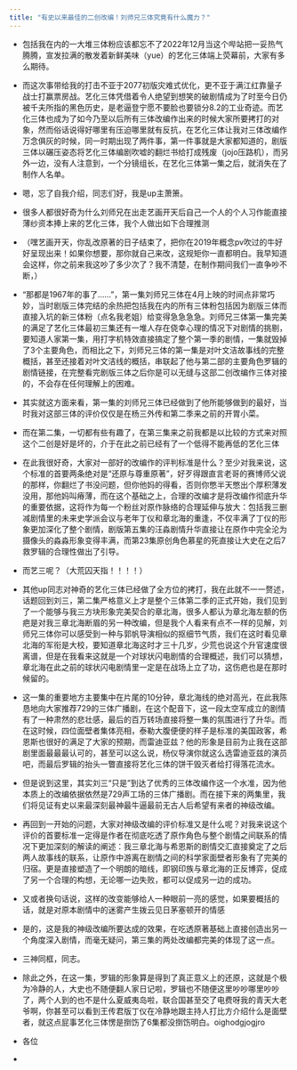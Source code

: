 ```yaml
---
title: "有史以来最佳的二创改编！刘师兄三体究竟有什么魔力？"
---
```

- 包括我在内的一大堆三体粉应该都忘不了2022年12月当这个哔站把一妥热气腾腾，宣发拉满的散发着新鲜美味（yue）的艺化三体端上荧幕前，大家有多么期待。
- 而这次事带给我的打击不亚于2077初版灾难式优化，更不亚于满江红靠量子战士打赢票房战。艺化三体凭借着令人绝望到想笑的破剧情成为了时至今日仍被千夫所指的黑色历史，是老逼登宁愿不要脸也要锁分8.2的工业奇迹。而艺化三体也成为了如今乃至以后所有三体改编作出来的时候大家所要拷打的对象，然而俗话说得好哪里有压迫哪里就有反抗，在艺化三体让我对三体改编作万念俱灰的时候，同一时期出现了两件事，第一件事就是大家都知道的，剧版三体以碾压姿态将艺化三体编剧吹嘘的翻烂书给打成残废（jojo压路机），而另外一边，没有人注意到，一个分镜组长，在艺化三体第一集之后，就消失在了制作人名单。
- 嗯，忘了自我介绍，同志们好，我是up主萧箫。
- 很多人都很好奇为什么刘师兄在出走艺画开天后自己一个人的个人习作能直接薄纱资本捧上来的艺化三体，我个人做出如下合理推测
- （嘿艺画开天，你乱改原著的日子结束了，把你在2019年概念pv吹过的牛好好呈现出来！如果你想要，那你就自己来改，这规矩你一直都明白。我早知道会这样，你之前来我这吵了多少次了？我不清楚，在制作期间我们一直争吵不断，）
- “那都是1967年的事了……”，第一集刘师兄三体在4月上映的时间点非常巧妙，当时剧版三体完结的余热把包括我在内的所有三体粉包括因为剧版三体而直接入坑的新三体粉（点名我老姐）给变得急急急急。刘师兄三体第一集完美的满足了艺化三体最初三集还有一堆人存在侥幸心理的情况下对剧情的挑剔，要知道人家第一集，用打字机特效直接搞定了整个第一季的剧情，一集就毁掉了3个主要角色，而相比之下，刘师兄三体的第一集是对叶文洁故事线的完整概括，甚至还接着对叶文洁线的概括，串联起了他与第二部的主要角色罗辑的剧情链接，在完整看完剧版三体之后你是可以无缝与这部二创改编作三体对接的，不会存在任何理解上的困难。
- 其实就这方面来看，第一集的刘师兄三体已经做到了他所能够做到的最好，当时我对这部三体的评价仅仅是在杨三外传和第二季来之前的开胃小菜。
- 而在第二集，一切都有些有趣了，在第三集来之前我都是以比较的方式来对照这个二创是好是坏的，介于在此之前已经有了一个低得不能再低的艺化三体

- 在此我很好奇，大家对一部好的改编作的评判标准是什么？至少对我来说，这个标准的首要两条绝对是“还原与尊重原著”，好歹得跟直言老哥的赛博师父说的那样，你翻烂了书没问题，但你他妈的得看，否则你憋半天憋出个厚积薄发没用，那他妈叫瘠薄，而在这个基础之上，合理的改编才是将改编作彻底升华的重要依据，这将作为每一个粉丝对原作脉络的合理延伸与放大：包括我三删减剧情里的未来史学派会议与老年丁仪和章北海的重逢，不仅丰满了丁仪的形象更加深化了整个剧情，剧版第五集的汪淼剧情升华直接让在原作中完全沦为摄像头的淼淼形象变得丰满，而第23集原创角色慕星的死直接让大史在之后7救罗辑的合理性做出了引导。
- 而艺三呢？（大荒囚天指！！！！）
- 其他up同志对神奇的艺化三体已经做了全方位的拷打，我在此就不一一赘述，话题回到刘三，第二集严格意义上才是整个三体第二季的正式开始，我们见到了一个能够与我三方块形象完美契合的章北海，很多人都认为章北海左额的伤疤是对我三章北海断眉的另一种改编，但是我个人看来有点不一样的见解，刘师兄三体你可以感受到一种与郭帆导演相似的抠细节气质，我们在这时看见章北海的军衔是大校，要知道章北海这时才三十几岁，少荒也说这个升官速度很离谱，但是在我看来这就是一个对球状闪电剧情的合理概述，我们可以猜想，章北海在此之前的球状闪电剧情里一定是在战场上立了功，这伤疤也是在那时候留的。
- 这一集的重要地方主要集中在片尾的10分钟，章北海线的绝对高光，在此我陈恳地向大家推荐729的三体广播剧，在这个配音下，这一段太空军成立的剧情有了一种肃然的悲壮感，最后的百万转场直接将整一集的氛围进行了升华。而在这时候，四位面壁者集体亮相，泰勒大腹便便的样子是标准的美国政客，希恩斯也很好的满足了大家的预期，而雷迪亚兹？他的形象是目前为止我在这部剧里面最最最认可的，甚至可以这么说，杨仪导演你就这么选雷迪亚兹的演员吧，而最后罗辑的抬头一瞥直接将艺化三体的饼干毁灭者给打得落花流水。
- 但是说到这里，其实刘三“只是”到达了优秀的三体改编作这一个水准，因为他本质上的改编依据依然是729声工场的三体广播剧。而在接下来的两集里，我们将见证有史以来最深刻最神最牛逼最前无古人后希望有来者的神级改编。
- 再回到一开始的问题，大家对神级改编的评价标准又是什么呢？对我来说这个评价的首要标准一定得是作者在彻底吃透了原作角色与整个剧情之间联系的情况下更加深刻的解读的阐述：我三章北海与希恩斯的剧情交汇直接奠定了之后两人故事线的联系，让原作中游离在剧情之间的科学家面壁者形象有了完美的归宿。更是直接塑造了一个明朗的暗线，即钢印族与章北海的正反博弈，促成了另一个合理的构想，无论哪一边失败，都可以促成另一边的成功。
- 又或者换句话说，这样的改变能够给人一种眼前一亮的感觉，如果要概括的话，就是对原本剧情中的迷雾产生拨云见日茅塞顿开的情感
- 是的，这是我的神级改编所要达成的效果，在吃透原著基础上直接创造出另一个角度深入剧情，而毫无疑问，第三集的两处改编都完美的体现了这一点。
- 三神同框，同志。
- 除此之外，在这一集，罗辑的形象算是得到了真正意义上的还原，这就是个极为冷静的人，大史也不随便翻人家日记啦，罗辑也不随便这里吵吵哪里吵吵了，两个人到的也不是什么夏威夷岛啦，联合国甚至交了电费呀我的青天大老爷啊，你甚至可以看到王传君版丁仪在冷静地跟主持人打比方介绍什么是面壁者，就这点屁事艺化三体愣是捯饬了6集都没捯饬明白。oighodgjogjro
- 各位
- 